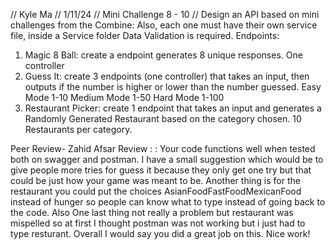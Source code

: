 // Kyle Ma
// 1/11/24
// Mini Challenge 8 - 10
// Design an API based on mini challenges from the Combine:
Also, each one must have their own service file, inside a Service folder
Data Validation is required.
Endpoints:
1. Magic 8 Ball: create a endpoint generates 8 unique responses. One controller
2. Guess It: create 3 endpoints (one controller) that takes an input, then outputs if the number is higher or lower than the number guessed.
Easy Mode 1-10
Medium Mode 1-50
Hard Mode 1-100
3. Restaurant Picker: create 1 endpoint that takes an input and generates a Randomly Generated Restaurant based on the category chosen. 10 Restaurants per category.

Peer Review- Zahid Afsar
Review : : Your code functions well when tested both on swagger and postman. I have a small suggestion which would be to give people more tries for guess it because they only get one try but that could be just how your game was meant to be. Another thing is for the restaurant you could put the choices AsianFoodFastFoodMexicanFood instead of hunger so people can know what to type instead of going back to the code. Also One last thing not really a problem but restaurant was mispelled so at first I thought postman was not working but i just had to type resturant. Overall I would say you did a great job on this. Nice work!
